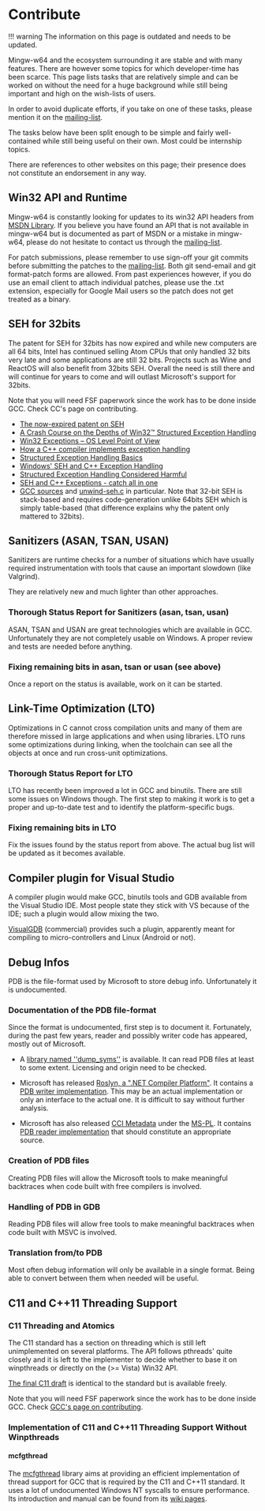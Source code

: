 # Contribute

!!! warning
    The information on this page is outdated and needs to be updated.

Mingw-w64 and the ecosystem surrounding it are stable and with many features.
There are however some topics for which developer-time has been scarce. This
page lists tasks that are relatively simple and can be worked on without the
need for a huge background while still being important and high on the
wish-lists of users.

In order to avoid duplicate efforts, if you take on one of these tasks, please
mention it on the
[mailing-list](https://lists.sourceforge.net/mailman/listinfo/mingw-w64-public).

The tasks below have been split enough to be simple and fairly well-contained
while still being useful on their own. Most could be internship topics.

There are references to other websites on this page; their presence does not
constitute an endorsement in any way.

## Win32 API and Runtime

Mingw-w64 is constantly looking for updates to its win32 API headers from [MSDN
Library](https://msdn.microsoft.com/en-us/library/). If you believe you have
found an API that is not available in mingw-w64 but is documented as part of
MSDN or a mistake in mingw-w64, please do not hesitate to contact us through the
[mailing-list](https://lists.sourceforge.net/mailman/listinfo/mingw-w64-public).

For patch submissions, please remember to use sign-off your git commits before
submitting the patches to the
[mailing-list](https://lists.sourceforge.net/mailman/listinfo/mingw-w64-public).
Both git send-email and git format-patch forms are allowed. From past
experiences however, if you do use an email client to attach individual patches,
please use the .txt extension, especially for Google Mail users so the patch
does not get treated as a binary.

## SEH for 32bits

The patent for SEH for 32bits has now expired and while new computers
are all 64 bits, Intel has continued selling Atom CPUs that only handled
32 bits very late and some applications are still 32 bits. Projects such
as Wine and ReactOS will also benefit from 32bits SEH. Overall the need
is still there and will continue for years to come and will outlast
Microsoft's support for 32bits.

Note that you will need FSF paperwork since the work has to be done
inside GCC. Check CC's page on contributing.

- [The now-expired patent on SEH](https://www.google.com/patents/US5628016)
- [A Crash Course on the Depths of Win32™ Structured Exception Handling](https://www.microsoft.com/msj/0197/exception/exception.aspx)
- [Win32 Exceptions – OS Level Point of View](https://www.codeproject.com/Articles/82701/Win-Exceptions-OS-Level-Point-of-View)
- [How a C++ compiler implements exception handling](https://www.codeproject.com/Articles/2126/How-a-C-compiler-implements-exception-handling)
- [Structured Exception Handling Basics](https://www.gamedev.net/page/resources/_/technical/general-programming/structured-exception-handling-basics-r1272)
- [Windows' SEH and C++ Exception Handling](https://www.gamedev.net/page/resources/_/technical/general-programming/windows-seh-and-c-exception-handling-r1291)
- [Structured Exception Handling Considered Harmful](http://blogs.msdn.com/b/larryosterman/archive/2004/09/10/228068.aspx)
- [SEH and C++ Exceptions - catch all in one](https://www.codeproject.com/Articles/422/SEH-and-C-Exceptions-catch-all-in-one)
- [GCC sources](https://gcc.gnu.org/git/?p=gcc.git) and
  [unwind-seh.c](https://gcc.gnu.org/git/?p=gcc.git;a=blob;f=libgcc/unwind-seh.c;hb=HEAD)
  in particular. Note that 32-bit SEH is stack-based and requires
  code-generation unlike 64bits SEH which is simply table-based (that difference
  explains why the patent only mattered to 32bits).

## Sanitizers (ASAN, TSAN, USAN)

Sanitizers are runtime checks for a number of situations which have
usually required instrumentation with tools that cause an important
slowdown (like Valgrind).

They are relatively new and much lighter than other approaches.

### Thorough Status Report for Sanitizers (asan, tsan, usan)

ASAN, TSAN and USAN are great technologies which are available in GCC.
Unfortunately they are not completely usable on Windows. A proper review
and tests are needed before anything.

### Fixing remaining bits in asan, tsan or usan (see above)

Once a report on the status is available, work on it can be started.

## Link-Time Optimization (LTO)

Optimizations in C cannot cross compilation units and many of them are
therefore missed in large applications and when using libraries. LTO
runs some optimizations during linking, when the toolchain can see all
the objects at once and run cross-unit optimizations.

### Thorough Status Report for LTO

LTO has recently been improved a lot in GCC and binutils. There are
still some issues on Windows though. The first step to making it work is
to get a proper and up-to-date test and to identify the
platform-specific bugs.

### Fixing remaining bits in LTO

Fix the issues found by the status report from above. The actual bug
list will be updated as it becomes available.

## Compiler plugin for Visual Studio

A compiler plugin would make GCC, binutils tools and GDB available from
the Visual Studio IDE. Most people state they stick with VS because of
the IDE; such a plugin would allow mixing the two.

[VisualGDB](http://www.visualgdb.com/) (commercial) provides such a plugin,
apparently meant for compiling to micro-controllers and Linux (Android or not).

## Debug Infos

PDB is the file-format used by Microsoft to store debug info.
Unfortunately it is undocumented.

### Documentation of the PDB file-format

Since the format is undocumented, first step is to document it.
Fortunately, during the past few years, reader and possibly writer code
has appeared, mostly out of Microsoft.

- A [library named ''dump_syms''](https://github.com/luser/dump_syms.git) is
  available. It can read PDB files at least to some extent. Licensing and origin
  need to be checked.

- Microsoft has released [Roslyn, a ".NET Compiler
  Platform"](http://roslyn.codeplex.com/). It contains a [PDB writer
  implementation](https://roslyn.codeplex.com/SourceControl/latest#Src/Compilers/Core/Portable/PEWriter/PdbWriter.cs).
  This may be an actual implementation or only an interface to the actual one.
  It is difficult to say without further analysis.

- Microsoft has also released [CCI Metadata](http://ccimetadata.codeplex.com/)
  under the [MS-PL](https://opensource.org/licenses/ms-pl.html). It contains [PDB
  reader
  implementation](http://ccimetadata.codeplex.com/SourceControl/latest#Sources/PdbReader/)
  that should constitute an appropriate source.

### Creation of PDB files

Creating PDB files will allow the Microsoft tools to make meaningful
backtraces when code built with free compilers is involved.

### Handling of PDB in GDB

Reading PDB files will allow free tools to make meaningful backtraces
when code built with MSVC is involved.

### Translation from/to PDB

Most often debug information will only be available in a single format. Being
able to convert between them when needed will be useful.

## C11 and C++11 Threading Support

### C11 Threading and Atomics

The C11 standard has a section on threading which is still left unimplemented on
several platforms. The API follows pthreads' quite closely and it is left to the
implementer to decide whether to base it on winpthreads or directly on the (>=
Vista) Win32 API.

[The final C11 draft](https://www.open-std.org/jtc1/sc22/wg14/www/docs/n1570.pdf)
is identical to the standard but is available freely.

Note that you will need FSF paperwork since the work has to be done inside GCC.
Check [GCC's page on contributing](https://gcc.gnu.org/contribute.html).

### Implementation of C11 and C++11 Threading Support Without Winpthreads

#### mcfgthread

The [mcfgthread](https://github.com/lhmouse/mcfgthread) library aims at
providing an efficient implementation of thread support for GCC that is required
by the C11 and C++11 standard. It uses a lot of undocumented Windows NT syscalls
to ensure performance. Its introduction and manual can be found from its [wiki
pages](https://github.com/lhmouse/mcfgthread/wiki).
